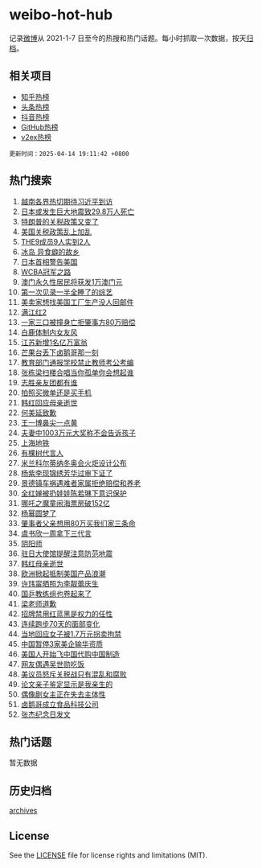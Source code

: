 # weibo-hot-hub

记录[微博](https://www.weibo.com)从 2021-1-7 日至今的热搜和热门话题。每小时抓取一次数据，按天[归档](archives)。

## 相关项目

- [知乎热榜](https://github.com/lonnyzhang423/zhihu-hot-hub)
- [头条热榜](https://github.com/lonnyzhang423/toutiao-hot-hub)
- [抖音热榜](https://github.com/lonnyzhang423/douyin-hot-hub)
- [GitHub热榜](https://github.com/lonnyzhang423/github-hot-hub)
- [v2ex热榜](https://github.com/lonnyzhang423/v2ex-hot-hub)


`更新时间：2025-04-14 19:11:42 +0800`

## 热门搜索

1. [越南各界热切期待习近平到访](https://m.weibo.cn/search?containerid=100103type%3D1%26t%3D10%26q%3D%23%E8%B6%8A%E5%8D%97%E5%90%84%E7%95%8C%E7%83%AD%E5%88%87%E6%9C%9F%E5%BE%85%E4%B9%A0%E8%BF%91%E5%B9%B3%E5%88%B0%E8%AE%BF%23&stream_entry_id=51&isnewpage=1&extparam=seat%3D1%26pos%3D0%26filter_type%3Drealtimehot%26stream_entry_id%3D51%26c_type%3D51%26dgr%3D0%26q%3D%2523%25E8%25B6%258A%25E5%258D%2597%25E5%2590%2584%25E7%2595%258C%25E7%2583%25AD%25E5%2588%2587%25E6%259C%259F%25E5%25BE%2585%25E4%25B9%25A0%25E8%25BF%2591%25E5%25B9%25B3%25E5%2588%25B0%25E8%25AE%25BF%2523%26cate%3D10103%26display_time%3D1744629101%26pre_seqid%3D17446291013400784027117)
1. [日本或发生巨大地震致29.8万人死亡](https://m.weibo.cn/search?containerid=100103type%3D1%26t%3D10%26q%3D%23%E6%97%A5%E6%9C%AC%E6%88%96%E5%8F%91%E7%94%9F%E5%B7%A8%E5%A4%A7%E5%9C%B0%E9%9C%87%E8%87%B429.8%E4%B8%87%E4%BA%BA%E6%AD%BB%E4%BA%A1%23&stream_entry_id=31&isnewpage=1&extparam=seat%3D1%26stream_entry_id%3D31%26lcate%3D5001%26realpos%3D1%26band_rank%3D1%26q%3D%2523%25E6%2597%25A5%25E6%259C%25AC%25E6%2588%2596%25E5%258F%2591%25E7%2594%259F%25E5%25B7%25A8%25E5%25A4%25A7%25E5%259C%25B0%25E9%259C%2587%25E8%2587%25B429.8%25E4%25B8%2587%25E4%25BA%25BA%25E6%25AD%25BB%25E4%25BA%25A1%2523%26dgr%3D0%26pos%3D0%26c_type%3D31%26flag%3D1%26filter_type%3Drealtimehot%26cate%3D5001%26display_time%3D1744629101%26pre_seqid%3D17446291013400784027117)
1. [特朗普的关税政策又变了](https://m.weibo.cn/search?containerid=100103type%3D1%26t%3D10%26q%3D%23%E7%89%B9%E6%9C%97%E6%99%AE%E7%9A%84%E5%85%B3%E7%A8%8E%E6%94%BF%E7%AD%96%E5%8F%88%E5%8F%98%E4%BA%86%23&stream_entry_id=31&isnewpage=1&extparam=seat%3D1%26stream_entry_id%3D31%26lcate%3D5001%26realpos%3D2%26band_rank%3D2%26q%3D%2523%25E7%2589%25B9%25E6%259C%2597%25E6%2599%25AE%25E7%259A%2584%25E5%2585%25B3%25E7%25A8%258E%25E6%2594%25BF%25E7%25AD%2596%25E5%258F%2588%25E5%258F%2598%25E4%25BA%2586%2523%26dgr%3D0%26pos%3D1%26c_type%3D31%26flag%3D2%26filter_type%3Drealtimehot%26cate%3D5001%26display_time%3D1744629101%26pre_seqid%3D17446291013400784027117)
1. [美国关税政策乱上加乱](https://m.weibo.cn/search?containerid=100103type%3D1%26t%3D10%26q%3D%23%E7%BE%8E%E5%9B%BD%E5%85%B3%E7%A8%8E%E6%94%BF%E7%AD%96%E4%B9%B1%E4%B8%8A%E5%8A%A0%E4%B9%B1%23&stream_entry_id=31&isnewpage=1&extparam=seat%3D1%26stream_entry_id%3D31%26lcate%3D5001%26realpos%3D3%26band_rank%3D3%26q%3D%2523%25E7%25BE%258E%25E5%259B%25BD%25E5%2585%25B3%25E7%25A8%258E%25E6%2594%25BF%25E7%25AD%2596%25E4%25B9%25B1%25E4%25B8%258A%25E5%258A%25A0%25E4%25B9%25B1%2523%26dgr%3D0%26pos%3D2%26c_type%3D31%26flag%3D0%26filter_type%3Drealtimehot%26cate%3D5001%26display_time%3D1744629101%26pre_seqid%3D17446291013400784027117)
1. [THE9成员9人实到2人](https://m.weibo.cn/search?containerid=100103type%3D1%26t%3D10%26q%3DTHE9%E6%88%90%E5%91%989%E4%BA%BA%E5%AE%9E%E5%88%B02%E4%BA%BA&stream_entry_id=31&isnewpage=1&extparam=seat%3D1%26stream_entry_id%3D31%26lcate%3D5001%26realpos%3D4%26band_rank%3D4%26q%3DTHE9%25E6%2588%2590%25E5%2591%25989%25E4%25BA%25BA%25E5%25AE%259E%25E5%2588%25B02%25E4%25BA%25BA%26dgr%3D0%26pos%3D3%26c_type%3D31%26flag%3D1%26filter_type%3Drealtimehot%26cate%3D5001%26display_time%3D1744629101%26pre_seqid%3D17446291013400784027117)
1. [冰岛 异食癖的故乡](https://m.weibo.cn/search?containerid=100103type%3D1%26t%3D10%26q%3D%E5%86%B0%E5%B2%9B+%E5%BC%82%E9%A3%9F%E7%99%96%E7%9A%84%E6%95%85%E4%B9%A1&stream_entry_id=31&isnewpage=1&extparam=seat%3D1%26stream_entry_id%3D31%26lcate%3D5001%26realpos%3D5%26band_rank%3D5%26q%3D%25E5%2586%25B0%25E5%25B2%259B%2520%25E5%25BC%2582%25E9%25A3%259F%25E7%2599%2596%25E7%259A%2584%25E6%2595%2585%25E4%25B9%25A1%26dgr%3D0%26pos%3D4%26c_type%3D31%26flag%3D1%26filter_type%3Drealtimehot%26cate%3D5001%26display_time%3D1744629101%26pre_seqid%3D17446291013400784027117)
1. [日本首相警告美国](https://m.weibo.cn/search?containerid=100103type%3D1%26t%3D10%26q%3D%23%E6%97%A5%E6%9C%AC%E9%A6%96%E7%9B%B8%E8%AD%A6%E5%91%8A%E7%BE%8E%E5%9B%BD%23&stream_entry_id=31&isnewpage=1&extparam=seat%3D1%26stream_entry_id%3D31%26lcate%3D5001%26realpos%3D6%26band_rank%3D6%26q%3D%2523%25E6%2597%25A5%25E6%259C%25AC%25E9%25A6%2596%25E7%259B%25B8%25E8%25AD%25A6%25E5%2591%258A%25E7%25BE%258E%25E5%259B%25BD%2523%26dgr%3D0%26pos%3D5%26c_type%3D31%26flag%3D0%26filter_type%3Drealtimehot%26cate%3D5001%26display_time%3D1744629101%26pre_seqid%3D17446291013400784027117)
1. [WCBA冠军之路](https://m.weibo.cn/search?containerid=100103type%3D1%26t%3D10%26q%3D%23WCBA%E5%86%A0%E5%86%9B%E4%B9%8B%E8%B7%AF%23&stream_entry_id=31&isnewpage=1&extparam=seat%3D1%26stream_entry_id%3D31%26lcate%3D5001%26band_rank%3D7%26pos%3D6%26q%3D%2523WCBA%25E5%2586%25A0%25E5%2586%259B%25E4%25B9%258B%25E8%25B7%25AF%2523%26dgr%3D0%26is_ad_pos%3D1%26c_type%3D31%26adid%3D282678%26filter_type%3Drealtimehot%26cate%3D5001%26display_time%3D1744629101%26pre_seqid%3D17446291013400784027117)
1. [澳门永久性居民将获发1万澳门元](https://m.weibo.cn/search?containerid=100103type%3D1%26t%3D10%26q%3D%23%E6%BE%B3%E9%97%A8%E6%B0%B8%E4%B9%85%E6%80%A7%E5%B1%85%E6%B0%91%E5%B0%86%E8%8E%B7%E5%8F%911%E4%B8%87%E6%BE%B3%E9%97%A8%E5%85%83%23&stream_entry_id=31&isnewpage=1&extparam=seat%3D1%26stream_entry_id%3D31%26lcate%3D5001%26realpos%3D7%26band_rank%3D7%26q%3D%2523%25E6%25BE%25B3%25E9%2597%25A8%25E6%25B0%25B8%25E4%25B9%2585%25E6%2580%25A7%25E5%25B1%2585%25E6%25B0%2591%25E5%25B0%2586%25E8%258E%25B7%25E5%258F%25911%25E4%25B8%2587%25E6%25BE%25B3%25E9%2597%25A8%25E5%2585%2583%2523%26dgr%3D0%26pos%3D7%26c_type%3D31%26flag%3D1%26filter_type%3Drealtimehot%26cate%3D5001%26display_time%3D1744629101%26pre_seqid%3D17446291013400784027117)
1. [第一次见录一半全睡了的综艺](https://m.weibo.cn/search?containerid=100103type%3D1%26t%3D10%26q%3D%E7%AC%AC%E4%B8%80%E6%AC%A1%E8%A7%81%E5%BD%95%E4%B8%80%E5%8D%8A%E5%85%A8%E7%9D%A1%E4%BA%86%E7%9A%84%E7%BB%BC%E8%89%BA&stream_entry_id=31&isnewpage=1&extparam=seat%3D1%26stream_entry_id%3D31%26lcate%3D5001%26realpos%3D8%26band_rank%3D8%26q%3D%25E7%25AC%25AC%25E4%25B8%2580%25E6%25AC%25A1%25E8%25A7%2581%25E5%25BD%2595%25E4%25B8%2580%25E5%258D%258A%25E5%2585%25A8%25E7%259D%25A1%25E4%25BA%2586%25E7%259A%2584%25E7%25BB%25BC%25E8%2589%25BA%26dgr%3D0%26pos%3D8%26c_type%3D31%26flag%3D2%26filter_type%3Drealtimehot%26cate%3D5001%26display_time%3D1744629101%26pre_seqid%3D17446291013400784027117)
1. [美卖家想找美国工厂生产没人回邮件](https://m.weibo.cn/search?containerid=100103type%3D1%26t%3D10%26q%3D%23%E7%BE%8E%E5%8D%96%E5%AE%B6%E6%83%B3%E6%89%BE%E7%BE%8E%E5%9B%BD%E5%B7%A5%E5%8E%82%E7%94%9F%E4%BA%A7%E6%B2%A1%E4%BA%BA%E5%9B%9E%E9%82%AE%E4%BB%B6%23&stream_entry_id=31&isnewpage=1&extparam=seat%3D1%26stream_entry_id%3D31%26lcate%3D5001%26realpos%3D9%26band_rank%3D9%26q%3D%2523%25E7%25BE%258E%25E5%258D%2596%25E5%25AE%25B6%25E6%2583%25B3%25E6%2589%25BE%25E7%25BE%258E%25E5%259B%25BD%25E5%25B7%25A5%25E5%258E%2582%25E7%2594%259F%25E4%25BA%25A7%25E6%25B2%25A1%25E4%25BA%25BA%25E5%259B%259E%25E9%2582%25AE%25E4%25BB%25B6%2523%26dgr%3D0%26pos%3D9%26c_type%3D31%26flag%3D1%26filter_type%3Drealtimehot%26cate%3D5001%26display_time%3D1744629101%26pre_seqid%3D17446291013400784027117)
1. [满江红2](https://m.weibo.cn/search?containerid=100103type%3D1%26t%3D10%26q%3D%E6%BB%A1%E6%B1%9F%E7%BA%A22&stream_entry_id=31&isnewpage=1&extparam=seat%3D1%26stream_entry_id%3D31%26lcate%3D5001%26realpos%3D10%26band_rank%3D10%26q%3D%25E6%25BB%25A1%25E6%25B1%259F%25E7%25BA%25A22%26dgr%3D0%26pos%3D10%26c_type%3D31%26flag%3D0%26filter_type%3Drealtimehot%26cate%3D5001%26display_time%3D1744629101%26pre_seqid%3D17446291013400784027117)
1. [一家三口被撞身亡拒肇事方80万赔偿](https://m.weibo.cn/search?containerid=100103type%3D1%26t%3D10%26q%3D%23%E4%B8%80%E5%AE%B6%E4%B8%89%E5%8F%A3%E8%A2%AB%E6%92%9E%E8%BA%AB%E4%BA%A1%E6%8B%92%E8%82%87%E4%BA%8B%E6%96%B980%E4%B8%87%E8%B5%94%E5%81%BF%23&stream_entry_id=31&isnewpage=1&extparam=seat%3D1%26stream_entry_id%3D31%26lcate%3D5001%26realpos%3D11%26band_rank%3D11%26q%3D%2523%25E4%25B8%2580%25E5%25AE%25B6%25E4%25B8%2589%25E5%258F%25A3%25E8%25A2%25AB%25E6%2592%259E%25E8%25BA%25AB%25E4%25BA%25A1%25E6%258B%2592%25E8%2582%2587%25E4%25BA%258B%25E6%2596%25B980%25E4%25B8%2587%25E8%25B5%2594%25E5%2581%25BF%2523%26dgr%3D0%26pos%3D11%26c_type%3D31%26flag%3D2%26filter_type%3Drealtimehot%26cate%3D5001%26display_time%3D1744629101%26pre_seqid%3D17446291013400784027117)
1. [白鹿体制内女友风](https://m.weibo.cn/search?containerid=100103type%3D1%26t%3D10%26q%3D%23%E7%99%BD%E9%B9%BF%E4%BD%93%E5%88%B6%E5%86%85%E5%A5%B3%E5%8F%8B%E9%A3%8E%23&stream_entry_id=31&isnewpage=1&extparam=seat%3D1%26stream_entry_id%3D31%26lcate%3D5001%26realpos%3D12%26band_rank%3D12%26q%3D%2523%25E7%2599%25BD%25E9%25B9%25BF%25E4%25BD%2593%25E5%2588%25B6%25E5%2586%2585%25E5%25A5%25B3%25E5%258F%258B%25E9%25A3%258E%2523%26dgr%3D0%26pos%3D12%26c_type%3D31%26flag%3D1%26filter_type%3Drealtimehot%26cate%3D5001%26display_time%3D1744629101%26pre_seqid%3D17446291013400784027117)
1. [江苏新增1名亿万富翁](https://m.weibo.cn/search?containerid=100103type%3D1%26t%3D10%26q%3D%23%E6%B1%9F%E8%8B%8F%E6%96%B0%E5%A2%9E1%E5%90%8D%E4%BA%BF%E4%B8%87%E5%AF%8C%E7%BF%81%23&stream_entry_id=31&isnewpage=1&extparam=seat%3D1%26stream_entry_id%3D31%26lcate%3D5001%26realpos%3D13%26band_rank%3D13%26q%3D%2523%25E6%25B1%259F%25E8%258B%258F%25E6%2596%25B0%25E5%25A2%259E1%25E5%2590%258D%25E4%25BA%25BF%25E4%25B8%2587%25E5%25AF%258C%25E7%25BF%2581%2523%26dgr%3D0%26pos%3D13%26c_type%3D31%26flag%3D2%26filter_type%3Drealtimehot%26cate%3D5001%26display_time%3D1744629101%26pre_seqid%3D17446291013400784027117)
1. [芒果台丢下卤鹅哥那一刻](https://m.weibo.cn/search?containerid=100103type%3D1%26t%3D10%26q%3D%E8%8A%92%E6%9E%9C%E5%8F%B0%E4%B8%A2%E4%B8%8B%E5%8D%A4%E9%B9%85%E5%93%A5%E9%82%A3%E4%B8%80%E5%88%BB&stream_entry_id=31&isnewpage=1&extparam=seat%3D1%26stream_entry_id%3D31%26lcate%3D5001%26realpos%3D14%26band_rank%3D14%26q%3D%25E8%258A%2592%25E6%259E%259C%25E5%258F%25B0%25E4%25B8%25A2%25E4%25B8%258B%25E5%258D%25A4%25E9%25B9%2585%25E5%2593%25A5%25E9%2582%25A3%25E4%25B8%2580%25E5%2588%25BB%26dgr%3D0%26pos%3D14%26c_type%3D31%26flag%3D2%26filter_type%3Drealtimehot%26cate%3D5001%26display_time%3D1744629101%26pre_seqid%3D17446291013400784027117)
1. [教育部门通报学校禁止教师考公考编](https://m.weibo.cn/search?containerid=100103type%3D1%26t%3D10%26q%3D%23%E6%95%99%E8%82%B2%E9%83%A8%E9%97%A8%E9%80%9A%E6%8A%A5%E5%AD%A6%E6%A0%A1%E7%A6%81%E6%AD%A2%E6%95%99%E5%B8%88%E8%80%83%E5%85%AC%E8%80%83%E7%BC%96%23&stream_entry_id=31&isnewpage=1&extparam=seat%3D1%26stream_entry_id%3D31%26lcate%3D5001%26realpos%3D15%26band_rank%3D15%26q%3D%2523%25E6%2595%2599%25E8%2582%25B2%25E9%2583%25A8%25E9%2597%25A8%25E9%2580%259A%25E6%258A%25A5%25E5%25AD%25A6%25E6%25A0%25A1%25E7%25A6%2581%25E6%25AD%25A2%25E6%2595%2599%25E5%25B8%2588%25E8%2580%2583%25E5%2585%25AC%25E8%2580%2583%25E7%25BC%2596%2523%26dgr%3D0%26pos%3D15%26c_type%3D31%26flag%3D1%26filter_type%3Drealtimehot%26cate%3D5001%26display_time%3D1744629101%26pre_seqid%3D17446291013400784027117)
1. [张栋梁扫楼合唱当你孤单你会想起谁](https://m.weibo.cn/search?containerid=100103type%3D1%26t%3D10%26q%3D%E5%BC%A0%E6%A0%8B%E6%A2%81%E6%89%AB%E6%A5%BC%E5%90%88%E5%94%B1%E5%BD%93%E4%BD%A0%E5%AD%A4%E5%8D%95%E4%BD%A0%E4%BC%9A%E6%83%B3%E8%B5%B7%E8%B0%81&stream_entry_id=31&isnewpage=1&extparam=seat%3D1%26stream_entry_id%3D31%26lcate%3D5001%26realpos%3D16%26band_rank%3D16%26q%3D%25E5%25BC%25A0%25E6%25A0%258B%25E6%25A2%2581%25E6%2589%25AB%25E6%25A5%25BC%25E5%2590%2588%25E5%2594%25B1%25E5%25BD%2593%25E4%25BD%25A0%25E5%25AD%25A4%25E5%258D%2595%25E4%25BD%25A0%25E4%25BC%259A%25E6%2583%25B3%25E8%25B5%25B7%25E8%25B0%2581%26dgr%3D0%26pos%3D16%26c_type%3D31%26flag%3D1%26filter_type%3Drealtimehot%26cate%3D5001%26display_time%3D1744629101%26pre_seqid%3D17446291013400784027117)
1. [志胜亲友团都有谁](https://m.weibo.cn/search?containerid=100103type%3D1%26t%3D10%26q%3D%23%E5%BF%97%E8%83%9C%E4%BA%B2%E5%8F%8B%E5%9B%A2%E9%83%BD%E6%9C%89%E8%B0%81%23&stream_entry_id=31&isnewpage=1&extparam=seat%3D1%26stream_entry_id%3D31%26lcate%3D5001%26realpos%3D17%26band_rank%3D17%26q%3D%2523%25E5%25BF%2597%25E8%2583%259C%25E4%25BA%25B2%25E5%258F%258B%25E5%259B%25A2%25E9%2583%25BD%25E6%259C%2589%25E8%25B0%2581%2523%26dgr%3D0%26pos%3D17%26c_type%3D31%26flag%3D1%26filter_type%3Drealtimehot%26cate%3D5001%26display_time%3D1744629101%26pre_seqid%3D17446291013400784027117)
1. [拍照买微单还是买手机](https://m.weibo.cn/search?containerid=100103type%3D1%26t%3D10%26q%3D%23%E6%8B%8D%E7%85%A7%E4%B9%B0%E5%BE%AE%E5%8D%95%E8%BF%98%E6%98%AF%E4%B9%B0%E6%89%8B%E6%9C%BA%23&stream_entry_id=31&isnewpage=1&extparam=seat%3D1%26stream_entry_id%3D31%26lcate%3D5001%26realpos%3D18%26band_rank%3D18%26q%3D%2523%25E6%258B%258D%25E7%2585%25A7%25E4%25B9%25B0%25E5%25BE%25AE%25E5%258D%2595%25E8%25BF%2598%25E6%2598%25AF%25E4%25B9%25B0%25E6%2589%258B%25E6%259C%25BA%2523%26dgr%3D0%26pos%3D18%26c_type%3D31%26flag%3D1%26filter_type%3Drealtimehot%26cate%3D5001%26display_time%3D1744629101%26pre_seqid%3D17446291013400784027117)
1. [韩红回应母亲逝世](https://m.weibo.cn/search?containerid=100103type%3D1%26t%3D10%26q%3D%23%E9%9F%A9%E7%BA%A2%E5%9B%9E%E5%BA%94%E6%AF%8D%E4%BA%B2%E9%80%9D%E4%B8%96%23&stream_entry_id=31&isnewpage=1&extparam=seat%3D1%26stream_entry_id%3D31%26lcate%3D5001%26realpos%3D19%26band_rank%3D19%26q%3D%2523%25E9%259F%25A9%25E7%25BA%25A2%25E5%259B%259E%25E5%25BA%2594%25E6%25AF%258D%25E4%25BA%25B2%25E9%2580%259D%25E4%25B8%2596%2523%26dgr%3D0%26pos%3D19%26c_type%3D31%26flag%3D0%26filter_type%3Drealtimehot%26cate%3D5001%26display_time%3D1744629101%26pre_seqid%3D17446291013400784027117)
1. [何美延致歉](https://m.weibo.cn/search?containerid=100103type%3D1%26t%3D10%26q%3D%23%E4%BD%95%E7%BE%8E%E5%BB%B6%E8%87%B4%E6%AD%89%23&stream_entry_id=31&isnewpage=1&extparam=seat%3D1%26stream_entry_id%3D31%26lcate%3D5001%26realpos%3D20%26band_rank%3D20%26q%3D%2523%25E4%25BD%2595%25E7%25BE%258E%25E5%25BB%25B6%25E8%2587%25B4%25E6%25AD%2589%2523%26dgr%3D0%26pos%3D20%26c_type%3D31%26flag%3D1%26filter_type%3Drealtimehot%26cate%3D5001%26display_time%3D1744629101%26pre_seqid%3D17446291013400784027117)
1. [王一博鼻尖一点黄](https://m.weibo.cn/search?containerid=100103type%3D1%26t%3D10%26q%3D%23%E7%8E%8B%E4%B8%80%E5%8D%9A%E9%BC%BB%E5%B0%96%E4%B8%80%E7%82%B9%E9%BB%84%23&stream_entry_id=31&isnewpage=1&extparam=seat%3D1%26stream_entry_id%3D31%26lcate%3D5001%26realpos%3D21%26band_rank%3D21%26q%3D%2523%25E7%258E%258B%25E4%25B8%2580%25E5%258D%259A%25E9%25BC%25BB%25E5%25B0%2596%25E4%25B8%2580%25E7%2582%25B9%25E9%25BB%2584%2523%26dgr%3D0%26pos%3D21%26c_type%3D31%26flag%3D0%26filter_type%3Drealtimehot%26cate%3D5001%26display_time%3D1744629101%26pre_seqid%3D17446291013400784027117)
1. [夫妻中1003万元大奖称不会告诉孩子](https://m.weibo.cn/search?containerid=100103type%3D1%26t%3D10%26q%3D%23%E5%A4%AB%E5%A6%BB%E4%B8%AD1003%E4%B8%87%E5%85%83%E5%A4%A7%E5%A5%96%E7%A7%B0%E4%B8%8D%E4%BC%9A%E5%91%8A%E8%AF%89%E5%AD%A9%E5%AD%90%23&stream_entry_id=31&isnewpage=1&extparam=seat%3D1%26stream_entry_id%3D31%26lcate%3D5001%26realpos%3D22%26band_rank%3D22%26q%3D%2523%25E5%25A4%25AB%25E5%25A6%25BB%25E4%25B8%25AD1003%25E4%25B8%2587%25E5%2585%2583%25E5%25A4%25A7%25E5%25A5%2596%25E7%25A7%25B0%25E4%25B8%258D%25E4%25BC%259A%25E5%2591%258A%25E8%25AF%2589%25E5%25AD%25A9%25E5%25AD%2590%2523%26dgr%3D0%26pos%3D22%26c_type%3D31%26flag%3D0%26filter_type%3Drealtimehot%26cate%3D5001%26display_time%3D1744629101%26pre_seqid%3D17446291013400784027117)
1. [上海地铁](https://m.weibo.cn/search?containerid=100103type%3D1%26t%3D10%26q%3D%E4%B8%8A%E6%B5%B7%E5%9C%B0%E9%93%81&stream_entry_id=31&isnewpage=1&extparam=seat%3D1%26stream_entry_id%3D31%26lcate%3D5001%26realpos%3D23%26band_rank%3D23%26q%3D%25E4%25B8%258A%25E6%25B5%25B7%25E5%259C%25B0%25E9%2593%2581%26dgr%3D0%26pos%3D23%26c_type%3D31%26flag%3D1%26filter_type%3Drealtimehot%26cate%3D5001%26display_time%3D1744629101%26pre_seqid%3D17446291013400784027117)
1. [有棵树代言人](https://m.weibo.cn/search?containerid=100103type%3D1%26t%3D10%26q%3D%E6%9C%89%E6%A3%B5%E6%A0%91%E4%BB%A3%E8%A8%80%E4%BA%BA&stream_entry_id=31&isnewpage=1&extparam=seat%3D1%26stream_entry_id%3D31%26lcate%3D5001%26realpos%3D24%26band_rank%3D24%26q%3D%25E6%259C%2589%25E6%25A3%25B5%25E6%25A0%2591%25E4%25BB%25A3%25E8%25A8%2580%25E4%25BA%25BA%26dgr%3D0%26pos%3D24%26c_type%3D31%26flag%3D0%26filter_type%3Drealtimehot%26cate%3D5001%26display_time%3D1744629101%26pre_seqid%3D17446291013400784027117)
1. [米兰科尔蒂纳冬奥会火炬设计公布](https://m.weibo.cn/search?containerid=100103type%3D1%26t%3D10%26q%3D%23%E7%B1%B3%E5%85%B0%E7%A7%91%E5%B0%94%E8%92%82%E7%BA%B3%E5%86%AC%E5%A5%A5%E4%BC%9A%E7%81%AB%E7%82%AC%E8%AE%BE%E8%AE%A1%E5%85%AC%E5%B8%83%23&stream_entry_id=31&isnewpage=1&extparam=seat%3D1%26stream_entry_id%3D31%26lcate%3D5001%26realpos%3D25%26band_rank%3D25%26q%3D%2523%25E7%25B1%25B3%25E5%2585%25B0%25E7%25A7%2591%25E5%25B0%2594%25E8%2592%2582%25E7%25BA%25B3%25E5%2586%25AC%25E5%25A5%25A5%25E4%25BC%259A%25E7%2581%25AB%25E7%2582%25AC%25E8%25AE%25BE%25E8%25AE%25A1%25E5%2585%25AC%25E5%25B8%2583%2523%26dgr%3D0%26pos%3D25%26c_type%3D31%26flag%3D1%26filter_type%3Drealtimehot%26cate%3D5001%26display_time%3D1744629101%26pre_seqid%3D17446291013400784027117)
1. [杨紫李现锦绣芳华过审下证了](https://m.weibo.cn/search?containerid=100103type%3D1%26t%3D10%26q%3D%23%E6%9D%A8%E7%B4%AB%E6%9D%8E%E7%8E%B0%E9%94%A6%E7%BB%A3%E8%8A%B3%E5%8D%8E%E8%BF%87%E5%AE%A1%E4%B8%8B%E8%AF%81%E4%BA%86%23&stream_entry_id=31&isnewpage=1&extparam=seat%3D1%26stream_entry_id%3D31%26lcate%3D5001%26realpos%3D26%26band_rank%3D26%26q%3D%2523%25E6%259D%25A8%25E7%25B4%25AB%25E6%259D%258E%25E7%258E%25B0%25E9%2594%25A6%25E7%25BB%25A3%25E8%258A%25B3%25E5%258D%258E%25E8%25BF%2587%25E5%25AE%25A1%25E4%25B8%258B%25E8%25AF%2581%25E4%25BA%2586%2523%26dgr%3D0%26pos%3D26%26c_type%3D31%26flag%3D1%26filter_type%3Drealtimehot%26cate%3D5001%26display_time%3D1744629101%26pre_seqid%3D17446291013400784027117)
1. [景德镇车祸遇难者家属拒绝赔偿和养老](https://m.weibo.cn/search?containerid=100103type%3D1%26t%3D10%26q%3D%23%E6%99%AF%E5%BE%B7%E9%95%87%E8%BD%A6%E7%A5%B8%E9%81%87%E9%9A%BE%E8%80%85%E5%AE%B6%E5%B1%9E%E6%8B%92%E7%BB%9D%E8%B5%94%E5%81%BF%E5%92%8C%E5%85%BB%E8%80%81%23&stream_entry_id=31&isnewpage=1&extparam=seat%3D1%26stream_entry_id%3D31%26lcate%3D5001%26realpos%3D27%26band_rank%3D27%26q%3D%2523%25E6%2599%25AF%25E5%25BE%25B7%25E9%2595%2587%25E8%25BD%25A6%25E7%25A5%25B8%25E9%2581%2587%25E9%259A%25BE%25E8%2580%2585%25E5%25AE%25B6%25E5%25B1%259E%25E6%258B%2592%25E7%25BB%259D%25E8%25B5%2594%25E5%2581%25BF%25E5%2592%258C%25E5%2585%25BB%25E8%2580%2581%2523%26dgr%3D0%26pos%3D27%26c_type%3D31%26flag%3D1%26filter_type%3Drealtimehot%26cate%3D5001%26display_time%3D1744629101%26pre_seqid%3D17446291013400784027117)
1. [全红婵被扔娃娃陈若琳下意识保护](https://m.weibo.cn/search?containerid=100103type%3D1%26t%3D10%26q%3D%23%E5%85%A8%E7%BA%A2%E5%A9%B5%E8%A2%AB%E6%89%94%E5%A8%83%E5%A8%83%E9%99%88%E8%8B%A5%E7%90%B3%E4%B8%8B%E6%84%8F%E8%AF%86%E4%BF%9D%E6%8A%A4%23&stream_entry_id=31&isnewpage=1&extparam=seat%3D1%26stream_entry_id%3D31%26lcate%3D5001%26realpos%3D28%26band_rank%3D28%26q%3D%2523%25E5%2585%25A8%25E7%25BA%25A2%25E5%25A9%25B5%25E8%25A2%25AB%25E6%2589%2594%25E5%25A8%2583%25E5%25A8%2583%25E9%2599%2588%25E8%258B%25A5%25E7%2590%25B3%25E4%25B8%258B%25E6%2584%258F%25E8%25AF%2586%25E4%25BF%259D%25E6%258A%25A4%2523%26dgr%3D0%26pos%3D28%26c_type%3D31%26flag%3D1%26filter_type%3Drealtimehot%26cate%3D5001%26display_time%3D1744629101%26pre_seqid%3D17446291013400784027117)
1. [哪吒之魔童闹海票房破152亿](https://m.weibo.cn/search?containerid=100103type%3D1%26t%3D10%26q%3D%23%E5%93%AA%E5%90%92%E4%B9%8B%E9%AD%94%E7%AB%A5%E9%97%B9%E6%B5%B7%E7%A5%A8%E6%88%BF%E7%A0%B4152%E4%BA%BF%23&stream_entry_id=31&isnewpage=1&extparam=seat%3D1%26stream_entry_id%3D31%26lcate%3D5001%26realpos%3D29%26band_rank%3D29%26q%3D%2523%25E5%2593%25AA%25E5%2590%2592%25E4%25B9%258B%25E9%25AD%2594%25E7%25AB%25A5%25E9%2597%25B9%25E6%25B5%25B7%25E7%25A5%25A8%25E6%2588%25BF%25E7%25A0%25B4152%25E4%25BA%25BF%2523%26dgr%3D0%26pos%3D29%26c_type%3D31%26flag%3D1%26filter_type%3Drealtimehot%26cate%3D5001%26display_time%3D1744629101%26pre_seqid%3D17446291013400784027117)
1. [杨幂圆梦了](https://m.weibo.cn/search?containerid=100103type%3D1%26t%3D10%26q%3D%23%E6%9D%A8%E5%B9%82%E5%9C%86%E6%A2%A6%E4%BA%86%23&stream_entry_id=31&isnewpage=1&extparam=seat%3D1%26stream_entry_id%3D31%26lcate%3D5001%26realpos%3D30%26band_rank%3D30%26q%3D%2523%25E6%259D%25A8%25E5%25B9%2582%25E5%259C%2586%25E6%25A2%25A6%25E4%25BA%2586%2523%26dgr%3D0%26pos%3D30%26c_type%3D31%26flag%3D0%26filter_type%3Drealtimehot%26cate%3D5001%26display_time%3D1744629101%26pre_seqid%3D17446291013400784027117)
1. [肇事者父亲想用80万买我们家三条命](https://m.weibo.cn/search?containerid=100103type%3D1%26t%3D10%26q%3D%23%E8%82%87%E4%BA%8B%E8%80%85%E7%88%B6%E4%BA%B2%E6%83%B3%E7%94%A880%E4%B8%87%E4%B9%B0%E6%88%91%E4%BB%AC%E5%AE%B6%E4%B8%89%E6%9D%A1%E5%91%BD%23&stream_entry_id=31&isnewpage=1&extparam=seat%3D1%26stream_entry_id%3D31%26lcate%3D5001%26realpos%3D31%26band_rank%3D31%26q%3D%2523%25E8%2582%2587%25E4%25BA%258B%25E8%2580%2585%25E7%2588%25B6%25E4%25BA%25B2%25E6%2583%25B3%25E7%2594%25A880%25E4%25B8%2587%25E4%25B9%25B0%25E6%2588%2591%25E4%25BB%25AC%25E5%25AE%25B6%25E4%25B8%2589%25E6%259D%25A1%25E5%2591%25BD%2523%26dgr%3D0%26pos%3D31%26c_type%3D31%26flag%3D1%26filter_type%3Drealtimehot%26cate%3D5001%26display_time%3D1744629101%26pre_seqid%3D17446291013400784027117)
1. [虞书欣一周拿下三代言](https://m.weibo.cn/search?containerid=100103type%3D1%26t%3D10%26q%3D%23%E8%99%9E%E4%B9%A6%E6%AC%A3%E4%B8%80%E5%91%A8%E6%8B%BF%E4%B8%8B%E4%B8%89%E4%BB%A3%E8%A8%80%23&stream_entry_id=31&isnewpage=1&extparam=seat%3D1%26stream_entry_id%3D31%26lcate%3D5001%26realpos%3D32%26band_rank%3D32%26q%3D%2523%25E8%2599%259E%25E4%25B9%25A6%25E6%25AC%25A3%25E4%25B8%2580%25E5%2591%25A8%25E6%258B%25BF%25E4%25B8%258B%25E4%25B8%2589%25E4%25BB%25A3%25E8%25A8%2580%2523%26dgr%3D0%26pos%3D32%26c_type%3D31%26flag%3D1%26filter_type%3Drealtimehot%26cate%3D5001%26display_time%3D1744629101%26pre_seqid%3D17446291013400784027117)
1. [阴阳师](https://m.weibo.cn/search?containerid=100103type%3D1%26t%3D10%26q%3D%E9%98%B4%E9%98%B3%E5%B8%88&stream_entry_id=31&isnewpage=1&extparam=seat%3D1%26stream_entry_id%3D31%26lcate%3D5001%26realpos%3D33%26band_rank%3D33%26q%3D%25E9%2598%25B4%25E9%2598%25B3%25E5%25B8%2588%26dgr%3D0%26pos%3D33%26c_type%3D31%26flag%3D1%26filter_type%3Drealtimehot%26cate%3D5001%26display_time%3D1744629101%26pre_seqid%3D17446291013400784027117)
1. [驻日大使馆提醒注意防范地震](https://m.weibo.cn/search?containerid=100103type%3D1%26t%3D10%26q%3D%23%E9%A9%BB%E6%97%A5%E5%A4%A7%E4%BD%BF%E9%A6%86%E6%8F%90%E9%86%92%E6%B3%A8%E6%84%8F%E9%98%B2%E8%8C%83%E5%9C%B0%E9%9C%87%23&stream_entry_id=31&isnewpage=1&extparam=seat%3D1%26stream_entry_id%3D31%26lcate%3D5001%26realpos%3D34%26band_rank%3D34%26q%3D%2523%25E9%25A9%25BB%25E6%2597%25A5%25E5%25A4%25A7%25E4%25BD%25BF%25E9%25A6%2586%25E6%258F%2590%25E9%2586%2592%25E6%25B3%25A8%25E6%2584%258F%25E9%2598%25B2%25E8%258C%2583%25E5%259C%25B0%25E9%259C%2587%2523%26dgr%3D0%26pos%3D34%26c_type%3D31%26flag%3D0%26filter_type%3Drealtimehot%26cate%3D5001%26display_time%3D1744629101%26pre_seqid%3D17446291013400784027117)
1. [韩红母亲逝世](https://m.weibo.cn/search?containerid=100103type%3D1%26t%3D10%26q%3D%23%E9%9F%A9%E7%BA%A2%E6%AF%8D%E4%BA%B2%E9%80%9D%E4%B8%96%23&stream_entry_id=31&isnewpage=1&extparam=seat%3D1%26stream_entry_id%3D31%26lcate%3D5001%26realpos%3D35%26band_rank%3D35%26q%3D%2523%25E9%259F%25A9%25E7%25BA%25A2%25E6%25AF%258D%25E4%25BA%25B2%25E9%2580%259D%25E4%25B8%2596%2523%26dgr%3D0%26pos%3D35%26c_type%3D31%26flag%3D0%26filter_type%3Drealtimehot%26cate%3D5001%26display_time%3D1744629101%26pre_seqid%3D17446291013400784027117)
1. [欧洲掀起抵制美国产品浪潮](https://m.weibo.cn/search?containerid=100103type%3D1%26t%3D10%26q%3D%23%E6%AC%A7%E6%B4%B2%E6%8E%80%E8%B5%B7%E6%8A%B5%E5%88%B6%E7%BE%8E%E5%9B%BD%E4%BA%A7%E5%93%81%E6%B5%AA%E6%BD%AE%23&stream_entry_id=31&isnewpage=1&extparam=seat%3D1%26stream_entry_id%3D31%26lcate%3D5001%26realpos%3D36%26band_rank%3D36%26q%3D%2523%25E6%25AC%25A7%25E6%25B4%25B2%25E6%258E%2580%25E8%25B5%25B7%25E6%258A%25B5%25E5%2588%25B6%25E7%25BE%258E%25E5%259B%25BD%25E4%25BA%25A7%25E5%2593%2581%25E6%25B5%25AA%25E6%25BD%25AE%2523%26dgr%3D0%26pos%3D36%26c_type%3D31%26flag%3D1%26filter_type%3Drealtimehot%26cate%3D5001%26display_time%3D1744629101%26pre_seqid%3D17446291013400784027117)
1. [许玮甯晒照为李靓蕾庆生](https://m.weibo.cn/search?containerid=100103type%3D1%26t%3D10%26q%3D%23%E8%AE%B8%E7%8E%AE%E7%94%AF%E6%99%92%E7%85%A7%E4%B8%BA%E6%9D%8E%E9%9D%93%E8%95%BE%E5%BA%86%E7%94%9F%23&stream_entry_id=31&isnewpage=1&extparam=seat%3D1%26stream_entry_id%3D31%26lcate%3D5001%26realpos%3D37%26band_rank%3D37%26q%3D%2523%25E8%25AE%25B8%25E7%258E%25AE%25E7%2594%25AF%25E6%2599%2592%25E7%2585%25A7%25E4%25B8%25BA%25E6%259D%258E%25E9%259D%2593%25E8%2595%25BE%25E5%25BA%2586%25E7%2594%259F%2523%26dgr%3D0%26pos%3D37%26c_type%3D31%26flag%3D1%26filter_type%3Drealtimehot%26cate%3D5001%26display_time%3D1744629101%26pre_seqid%3D17446291013400784027117)
1. [国乒教练组也卷起来了](https://m.weibo.cn/search?containerid=100103type%3D1%26t%3D10%26q%3D%23%E5%9B%BD%E4%B9%92%E6%95%99%E7%BB%83%E7%BB%84%E4%B9%9F%E5%8D%B7%E8%B5%B7%E6%9D%A5%E4%BA%86%23&stream_entry_id=31&isnewpage=1&extparam=seat%3D1%26stream_entry_id%3D31%26lcate%3D5001%26realpos%3D38%26band_rank%3D38%26q%3D%2523%25E5%259B%25BD%25E4%25B9%2592%25E6%2595%2599%25E7%25BB%2583%25E7%25BB%2584%25E4%25B9%259F%25E5%258D%25B7%25E8%25B5%25B7%25E6%259D%25A5%25E4%25BA%2586%2523%26dgr%3D0%26pos%3D38%26c_type%3D31%26flag%3D1%26filter_type%3Drealtimehot%26cate%3D5001%26display_time%3D1744629101%26pre_seqid%3D17446291013400784027117)
1. [梁老师道歉](https://m.weibo.cn/search?containerid=100103type%3D1%26t%3D10%26q%3D%23%E6%A2%81%E8%80%81%E5%B8%88%E9%81%93%E6%AD%89%23&stream_entry_id=31&isnewpage=1&extparam=seat%3D1%26stream_entry_id%3D31%26lcate%3D5001%26realpos%3D39%26band_rank%3D39%26q%3D%2523%25E6%25A2%2581%25E8%2580%2581%25E5%25B8%2588%25E9%2581%2593%25E6%25AD%2589%2523%26dgr%3D0%26pos%3D39%26c_type%3D31%26flag%3D1%26filter_type%3Drealtimehot%26cate%3D5001%26display_time%3D1744629101%26pre_seqid%3D17446291013400784027117)
1. [招牌禁用红蓝黑是权力的任性](https://m.weibo.cn/search?containerid=100103type%3D1%26t%3D10%26q%3D%E6%8B%9B%E7%89%8C%E7%A6%81%E7%94%A8%E7%BA%A2%E8%93%9D%E9%BB%91%E6%98%AF%E6%9D%83%E5%8A%9B%E7%9A%84%E4%BB%BB%E6%80%A7&stream_entry_id=31&isnewpage=1&extparam=seat%3D1%26stream_entry_id%3D31%26lcate%3D5001%26realpos%3D40%26band_rank%3D40%26q%3D%25E6%258B%259B%25E7%2589%258C%25E7%25A6%2581%25E7%2594%25A8%25E7%25BA%25A2%25E8%2593%259D%25E9%25BB%2591%25E6%2598%25AF%25E6%259D%2583%25E5%258A%259B%25E7%259A%2584%25E4%25BB%25BB%25E6%2580%25A7%26dgr%3D0%26pos%3D40%26c_type%3D31%26flag%3D1%26filter_type%3Drealtimehot%26cate%3D5001%26display_time%3D1744629101%26pre_seqid%3D17446291013400784027117)
1. [连续跑步70天的面部变化](https://m.weibo.cn/search?containerid=100103type%3D1%26t%3D10%26q%3D%E8%BF%9E%E7%BB%AD%E8%B7%91%E6%AD%A570%E5%A4%A9%E7%9A%84%E9%9D%A2%E9%83%A8%E5%8F%98%E5%8C%96&stream_entry_id=31&isnewpage=1&extparam=seat%3D1%26stream_entry_id%3D31%26lcate%3D5001%26realpos%3D41%26band_rank%3D41%26q%3D%25E8%25BF%259E%25E7%25BB%25AD%25E8%25B7%2591%25E6%25AD%25A570%25E5%25A4%25A9%25E7%259A%2584%25E9%259D%25A2%25E9%2583%25A8%25E5%258F%2598%25E5%258C%2596%26dgr%3D0%26pos%3D41%26c_type%3D31%26flag%3D0%26filter_type%3Drealtimehot%26cate%3D5001%26display_time%3D1744629101%26pre_seqid%3D17446291013400784027117)
1. [当地回应女子被1.7万元拐卖拘禁](https://m.weibo.cn/search?containerid=100103type%3D1%26t%3D10%26q%3D%23%E5%BD%93%E5%9C%B0%E5%9B%9E%E5%BA%94%E5%A5%B3%E5%AD%90%E8%A2%AB1.7%E4%B8%87%E5%85%83%E6%8B%90%E5%8D%96%E6%8B%98%E7%A6%81%23&stream_entry_id=31&isnewpage=1&extparam=seat%3D1%26stream_entry_id%3D31%26lcate%3D5001%26realpos%3D42%26band_rank%3D42%26q%3D%2523%25E5%25BD%2593%25E5%259C%25B0%25E5%259B%259E%25E5%25BA%2594%25E5%25A5%25B3%25E5%25AD%2590%25E8%25A2%25AB1.7%25E4%25B8%2587%25E5%2585%2583%25E6%258B%2590%25E5%258D%2596%25E6%258B%2598%25E7%25A6%2581%2523%26dgr%3D0%26pos%3D42%26c_type%3D31%26flag%3D1%26filter_type%3Drealtimehot%26cate%3D5001%26display_time%3D1744629101%26pre_seqid%3D17446291013400784027117)
1. [中国暂停3家美企输华资质](https://m.weibo.cn/search?containerid=100103type%3D1%26t%3D10%26q%3D%23%E4%B8%AD%E5%9B%BD%E6%9A%82%E5%81%9C3%E5%AE%B6%E7%BE%8E%E4%BC%81%E8%BE%93%E5%8D%8E%E8%B5%84%E8%B4%A8%23&stream_entry_id=31&isnewpage=1&extparam=seat%3D1%26stream_entry_id%3D31%26lcate%3D5001%26realpos%3D43%26band_rank%3D43%26q%3D%2523%25E4%25B8%25AD%25E5%259B%25BD%25E6%259A%2582%25E5%2581%259C3%25E5%25AE%25B6%25E7%25BE%258E%25E4%25BC%2581%25E8%25BE%2593%25E5%258D%258E%25E8%25B5%2584%25E8%25B4%25A8%2523%26dgr%3D0%26pos%3D43%26c_type%3D31%26flag%3D1%26filter_type%3Drealtimehot%26cate%3D5001%26display_time%3D1744629101%26pre_seqid%3D17446291013400784027117)
1. [美国人开始飞中国代购中国制造](https://m.weibo.cn/search?containerid=100103type%3D1%26t%3D10%26q%3D%23%E7%BE%8E%E5%9B%BD%E4%BA%BA%E5%BC%80%E5%A7%8B%E9%A3%9E%E4%B8%AD%E5%9B%BD%E4%BB%A3%E8%B4%AD%E4%B8%AD%E5%9B%BD%E5%88%B6%E9%80%A0%23&stream_entry_id=31&isnewpage=1&extparam=seat%3D1%26stream_entry_id%3D31%26lcate%3D5001%26realpos%3D44%26band_rank%3D44%26q%3D%2523%25E7%25BE%258E%25E5%259B%25BD%25E4%25BA%25BA%25E5%25BC%2580%25E5%25A7%258B%25E9%25A3%259E%25E4%25B8%25AD%25E5%259B%25BD%25E4%25BB%25A3%25E8%25B4%25AD%25E4%25B8%25AD%25E5%259B%25BD%25E5%2588%25B6%25E9%2580%25A0%2523%26dgr%3D0%26pos%3D44%26c_type%3D31%26flag%3D0%26filter_type%3Drealtimehot%26cate%3D5001%26display_time%3D1744629101%26pre_seqid%3D17446291013400784027117)
1. [网友偶遇吴世勋吃饭](https://m.weibo.cn/search?containerid=100103type%3D1%26t%3D10%26q%3D%23%E7%BD%91%E5%8F%8B%E5%81%B6%E9%81%87%E5%90%B4%E4%B8%96%E5%8B%8B%E5%90%83%E9%A5%AD%23&stream_entry_id=31&isnewpage=1&extparam=seat%3D1%26stream_entry_id%3D31%26lcate%3D5001%26realpos%3D45%26band_rank%3D45%26q%3D%2523%25E7%25BD%2591%25E5%258F%258B%25E5%2581%25B6%25E9%2581%2587%25E5%2590%25B4%25E4%25B8%2596%25E5%258B%258B%25E5%2590%2583%25E9%25A5%25AD%2523%26dgr%3D0%26pos%3D45%26c_type%3D31%26flag%3D1%26filter_type%3Drealtimehot%26cate%3D5001%26display_time%3D1744629101%26pre_seqid%3D17446291013400784027117)
1. [美议员怒斥关税战只有混乱和腐败](https://m.weibo.cn/search?containerid=100103type%3D1%26t%3D10%26q%3D%23%E7%BE%8E%E8%AE%AE%E5%91%98%E6%80%92%E6%96%A5%E5%85%B3%E7%A8%8E%E6%88%98%E5%8F%AA%E6%9C%89%E6%B7%B7%E4%B9%B1%E5%92%8C%E8%85%90%E8%B4%A5%23&stream_entry_id=31&isnewpage=1&extparam=seat%3D1%26stream_entry_id%3D31%26lcate%3D5001%26realpos%3D46%26band_rank%3D46%26q%3D%2523%25E7%25BE%258E%25E8%25AE%25AE%25E5%2591%2598%25E6%2580%2592%25E6%2596%25A5%25E5%2585%25B3%25E7%25A8%258E%25E6%2588%2598%25E5%258F%25AA%25E6%259C%2589%25E6%25B7%25B7%25E4%25B9%25B1%25E5%2592%258C%25E8%2585%2590%25E8%25B4%25A5%2523%26dgr%3D0%26pos%3D46%26c_type%3D31%26flag%3D1%26filter_type%3Drealtimehot%26cate%3D5001%26display_time%3D1744629101%26pre_seqid%3D17446291013400784027117)
1. [论文亲子鉴定显示是我亲生的](https://m.weibo.cn/search?containerid=100103type%3D1%26t%3D10%26q%3D%E8%AE%BA%E6%96%87%E4%BA%B2%E5%AD%90%E9%89%B4%E5%AE%9A%E6%98%BE%E7%A4%BA%E6%98%AF%E6%88%91%E4%BA%B2%E7%94%9F%E7%9A%84&stream_entry_id=31&isnewpage=1&extparam=seat%3D1%26stream_entry_id%3D31%26lcate%3D5001%26realpos%3D47%26band_rank%3D47%26q%3D%25E8%25AE%25BA%25E6%2596%2587%25E4%25BA%25B2%25E5%25AD%2590%25E9%2589%25B4%25E5%25AE%259A%25E6%2598%25BE%25E7%25A4%25BA%25E6%2598%25AF%25E6%2588%2591%25E4%25BA%25B2%25E7%2594%259F%25E7%259A%2584%26dgr%3D0%26pos%3D47%26c_type%3D31%26flag%3D1%26filter_type%3Drealtimehot%26cate%3D5001%26display_time%3D1744629101%26pre_seqid%3D17446291013400784027117)
1. [偶像剧女主正在失去主体性](https://m.weibo.cn/search?containerid=100103type%3D1%26t%3D10%26q%3D%E5%81%B6%E5%83%8F%E5%89%A7%E5%A5%B3%E4%B8%BB%E6%AD%A3%E5%9C%A8%E5%A4%B1%E5%8E%BB%E4%B8%BB%E4%BD%93%E6%80%A7&stream_entry_id=31&isnewpage=1&extparam=seat%3D1%26stream_entry_id%3D31%26lcate%3D5001%26realpos%3D48%26band_rank%3D48%26q%3D%25E5%2581%25B6%25E5%2583%258F%25E5%2589%25A7%25E5%25A5%25B3%25E4%25B8%25BB%25E6%25AD%25A3%25E5%259C%25A8%25E5%25A4%25B1%25E5%258E%25BB%25E4%25B8%25BB%25E4%25BD%2593%25E6%2580%25A7%26dgr%3D0%26pos%3D48%26c_type%3D31%26flag%3D1%26filter_type%3Drealtimehot%26cate%3D5001%26display_time%3D1744629101%26pre_seqid%3D17446291013400784027117)
1. [卤鹅哥成立食品科技公司](https://m.weibo.cn/search?containerid=100103type%3D1%26t%3D10%26q%3D%23%E5%8D%A4%E9%B9%85%E5%93%A5%E6%88%90%E7%AB%8B%E9%A3%9F%E5%93%81%E7%A7%91%E6%8A%80%E5%85%AC%E5%8F%B8%23&stream_entry_id=31&isnewpage=1&extparam=seat%3D1%26stream_entry_id%3D31%26lcate%3D5001%26realpos%3D49%26band_rank%3D49%26q%3D%2523%25E5%258D%25A4%25E9%25B9%2585%25E5%2593%25A5%25E6%2588%2590%25E7%25AB%258B%25E9%25A3%259F%25E5%2593%2581%25E7%25A7%2591%25E6%258A%2580%25E5%2585%25AC%25E5%258F%25B8%2523%26dgr%3D0%26pos%3D49%26c_type%3D31%26flag%3D0%26filter_type%3Drealtimehot%26cate%3D5001%26display_time%3D1744629101%26pre_seqid%3D17446291013400784027117)
1. [张杰纪念日发文](https://m.weibo.cn/search?containerid=100103type%3D1%26t%3D10%26q%3D%23%E5%BC%A0%E6%9D%B0%E7%BA%AA%E5%BF%B5%E6%97%A5%E5%8F%91%E6%96%87%23&stream_entry_id=31&isnewpage=1&extparam=seat%3D1%26stream_entry_id%3D31%26lcate%3D5001%26realpos%3D50%26band_rank%3D50%26q%3D%2523%25E5%25BC%25A0%25E6%259D%25B0%25E7%25BA%25AA%25E5%25BF%25B5%25E6%2597%25A5%25E5%258F%2591%25E6%2596%2587%2523%26dgr%3D0%26pos%3D50%26c_type%3D31%26flag%3D1%26filter_type%3Drealtimehot%26cate%3D5001%26display_time%3D1744629101%26pre_seqid%3D17446291013400784027117)

## 热门话题

暂无数据

## 历史归档

[archives](archives)

## License

See the [LICENSE](LICENSE) file for license rights and limitations (MIT).
